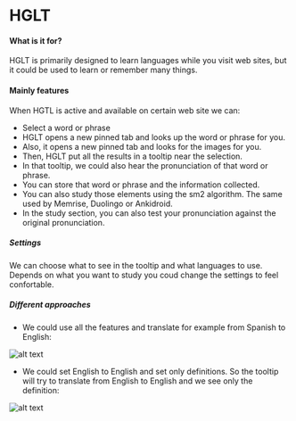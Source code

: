 # HGLT
#### What is it for?
HGLT is primarily designed to learn languages while you visit web sites, but it could be used to learn or remember many things.
#### Mainly features
When HGTL is active and available on certain web site we can:
- Select a word or phrase 
- HGLT opens a new pinned tab and looks up the word or phrase for you. 
- Also, it opens a new pinned tab and looks for the images for you. 
- Then, HGLT put all the results in a tooltip near the selection.
- In that tooltip, we could also hear the pronunciation of that word or phrase. 
- You can store that word or phrase and the information collected.
- You can also study those elements using the sm2 algorithm. The same used by Memrise, Duolingo or Ankidroid.
- In the study section, you can also test your pronunciation against the original pronunciation.
##### Settings
We can choose what to see in the tooltip and what languages to use. Depends on what you want to study you coud change the settings to feel confortable.

##### Different approaches
- We could use all the features and translate for example from Spanish to English:

![alt text](https://i.imgur.com/M8e0rYq.png) 

- We could set English to English and set only definitions. So the tooltip will try to translate from English to English and we see only the definition:

![alt text](https://i.imgur.com/vavTxTo.png) 



